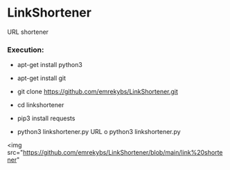 # LinkShortener

URL shortener

<h3> Execution: </h3>

* apt-get install python3

* apt-get install git

* git clone https://github.com/emrekybs/LinkShortener.git 

* cd  linkshortener

* pip3 install requests

* python3 linkshortener.py URL o python3 linkshortener.py

<img src="https://github.com/emrekybs/LinkShortener/blob/main/link%20shortener"
